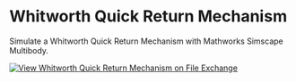 # Whitworth Quick Return Mechanism
Simulate a Whitworth Quick Return Mechanism with Mathworks Simscape Multibody. 

[![View Whitworth Quick Return Mechanism on File Exchange](https://www.mathworks.com/matlabcentral/images/matlab-file-exchange.svg)](https://www.mathworks.com/matlabcentral/fileexchange/74465-whitworth-quick-return-mechanism)
